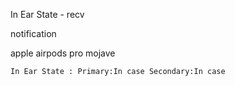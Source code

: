 In Ear State - recv

notification

apple airpods pro
mojave

```
In Ear State : Primary:In case Secondary:In case
```

